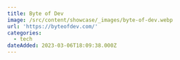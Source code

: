```yaml
---
title: Byte of Dev
image: /src/content/showcase/_images/byte-of-dev.webp
url: 'https://byteofdev.com/'
categories:
  - tech
dateAdded: 2023-03-06T18:09:38.000Z
---
```



